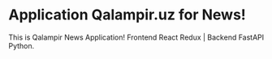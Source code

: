 # Application Qalampir.uz for News!
This is Qalampir News Application! Frontend React Redux | Backend FastAPI Python.
